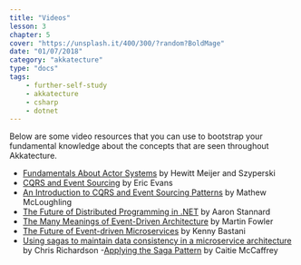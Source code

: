 ```yaml
---
title: "Videos"
lesson: 3
chapter: 5
cover: "https://unsplash.it/400/300/?random?BoldMage"
date: "01/07/2018"
category: "akkatecture"
type: "docs"
tags:
    - further-self-study
    - akkatecture
    - csharp
    - dotnet
---
```


Below are some video resources that you can use to bootstrap your fundamental knowledge about the concepts that are seen throughout Akkatecture.

- [Fundamentals About Actor Systems](https://channel9.msdn.com/Shows/Going+Deep/Hewitt-Meijer-and-Szyperski-The-Actor-Model-everything-you-wanted-to-know-but-were-afraid-to-ask) by Hewitt Meijer and Szyperski
- [CQRS and Event Sourcing](https://www.youtube.com/watch?v=JHGkaShoyNs) by Eric Evans
- [An Introduction to CQRS and Event Sourcing Patterns](https://www.youtube.com/watch?v=9a1PqwFrMP0&t=2042s) by Mathew McLoughling
- [The Future of Distributed Programming in .NET](https://www.youtube.com/watch?v=ozelpjr9SXE&t=2140s) by Aaron Stannard
- [The Many Meanings of Event-Driven Architecture](https://www.youtube.com/watch?v=STKCRSUsyP0) by Martin Fowler
- [The Future of Event-driven Microservices](https://youtu.be/0C7J7hFv_pk) by Kenny Bastani
- [Using sagas to maintain data consistency in a microservice architecture](https://youtu.be/YPbGW3Fnmbc) by Chris Richardson
-[Applying the Saga Pattern](https://youtu.be/xDuwrtwYHu8) by Caitie McCaffrey